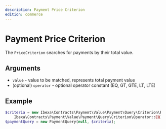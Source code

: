```yaml
---
description: Payment Price Criterion
edition: commerce
---
```


# Payment Price Criterion

The `PriceCriterion` searches for payments by their total value.

## Arguments

- `value` - value to be matched, represents total payment value
- (optional) `operator` - optional operator constant (EQ, GT, GTE, LT, LTE)

## Example

``` php
$criteria = new Ibexa\Contracts\Payment\Value\Payment\Query\Criterion\PriceCriterion(124, 
    Ibexa\Contracts\Payment\Value\Payment\Query\Criterion\Operator::EQ);
$paymentQuery = new PaymentQuery(null, $criteria);
```